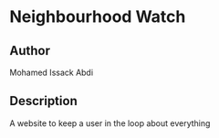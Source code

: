 # Neighbourhood Watch

## Author
Mohamed Issack Abdi

## Description
A website to keep a user in the loop about everything